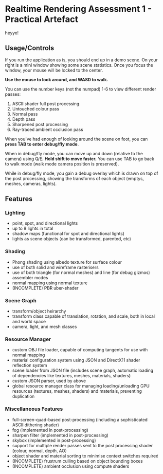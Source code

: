 # Realtime Rendering Assessment 1 - Practical Artefact
heyyo!

## Usage/Controls
If you run the application as is, you should end up in a demo scene. On your right is a mini window showing some scene statistics. Once you focus the window, your mouse will be locked to the center.

**Use the mouse to look around, and WASD to walk.**

You can use the number keys (not the numpad) 1-6 to view different render passes:
1. ASCII shader full post processing
2. Untouched colour pass
3. Normal pass
4. Depth pass
5. Sharpened post processing
6. Ray-traced ambient occlusion pass

When you've had enough of looking around the scene on foot, you can **press TAB to enter debug/fly mode.**

When in debug/fly mode, you can move up and down (relative to the camera) using Q/E. **Hold shift to move faster.** You can use TAB to go back to walk mode (walk mode camera position is preserved).

While in debug/fly mode, you gain a debug overlay which is drawn on top of the post processing, showing the transforms of each object (emptys, meshes, cameras, lights).

## Features

### Lighting
- point, spot, and directional lights
- up to 8 lights in total
- shadow maps (functional for spot and directional lights)
- lights as scene objects (can be transformed, parented, etc)

### Shading
- Phong shading using albedo texture for surface colour
- use of both solid and wireframe rasterisers
- use of both triangle (for normal meshes) and line (for debug gizmos) assembler modes
- normal mapping using normal texture
- (INCOMPLETE) PBR uber-shader

### Scene Graph
- transform/object heirarchy
- transform class capable of translation, rotation, and scale, both in local and world space
- camera, light, and mesh classes

### Resource Manager
- custom OBJ file loader, capable of computing tangents for use with normal mapping
- material configuration system using JSON and DirectX11 shader reflection system
- scene loader from JSON file (includes scene graph, automatic loading of dependencies like textures, meshes, materials, shaders)
- custom JSON parser, used by above
- global resource manager class for managing loading/unloading GPU resources (textures, meshes, shaders) and materials, preventing duplication

### Miscellaneous Features
- full-screen-quad-based post-processing (including a sophisticated ASCII dithering shader)
- fog (implemented in post-processing)
- sharpen filter (implemented in post-processing)
- skybox (implemented in post-processing)
- support for multiple render passes sent to the post processing shader (colour, normal, depth, AO)
- object shader and material sorting to minimise context switches required
- (INCOMPLETE) frustrum culling based on object bounding boxes
- (INCOMPLETE) ambient occlusion using compute shaders

